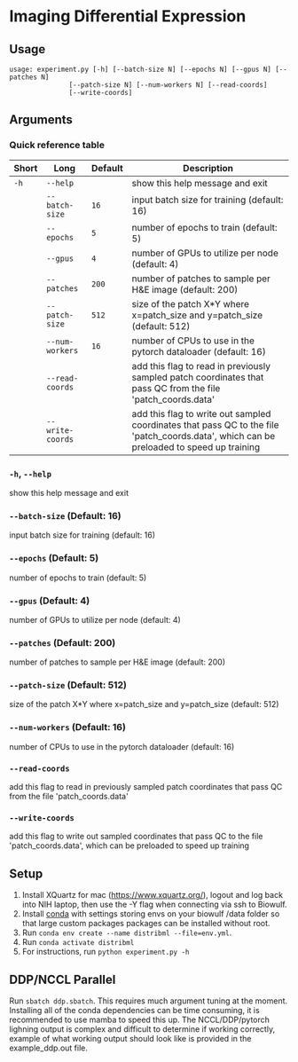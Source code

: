 # Imaging Differential Expression
## Usage
```
usage: experiment.py [-h] [--batch-size N] [--epochs N] [--gpus N] [--patches N]
               [--patch-size N] [--num-workers N] [--read-coords]
               [--write-coords]
```
## Arguments
### Quick reference table
|Short|Long            |Default|Description                                                                                                                             |
|-----|----------------|-------|----------------------------------------------------------------------------------------------------------------------------------------|
|`-h` |`--help`        |       |show this help message and exit                                                                                                         |
|     |`--batch-size`  |`16`   |input batch size for training (default: 16)                                                                                             |
|     |`--epochs`      |`5`    |number of epochs to train (default: 5)                                                                                                  |
|     |`--gpus`        |`4`    |number of GPUs to utilize per node (default: 4)                                                                                         |
|     |`--patches`     |`200`  |number of patches to sample per H&E image (default: 200)                                                                                |
|     |`--patch-size`  |`512`  |size of the patch X*Y where x=patch_size and y=patch_size (default: 512)                                                                |
|     |`--num-workers` |`16`   |number of CPUs to use in the pytorch dataloader (default: 16)                                                                           |
|     |`--read-coords` |       |add this flag to read in previously sampled patch coordinates that pass QC from the file 'patch_coords.data'                            |
|     |`--write-coords`|       |add this flag to write out sampled coordinates that pass QC to the file 'patch_coords.data', which can be preloaded to speed up training|

### `-h`, `--help`
show this help message and exit

### `--batch-size` (Default: 16)
input batch size for training (default: 16)

### `--epochs` (Default: 5)
number of epochs to train (default: 5)

### `--gpus` (Default: 4)
number of GPUs to utilize per node (default: 4)

### `--patches` (Default: 200)
number of patches to sample per H&E image (default: 200)

### `--patch-size` (Default: 512)
size of the patch X*Y where x=patch_size and y=patch_size (default: 512)

### `--num-workers` (Default: 16)
number of CPUs to use in the pytorch dataloader (default: 16)

### `--read-coords`
add this flag to read in previously sampled patch coordinates that pass QC
from the file 'patch_coords.data'

### `--write-coords`
add this flag to write out sampled coordinates that pass QC to the file
'patch_coords.data', which can be preloaded to speed up training

## Setup
1. Install XQuartz for mac (https://www.xquartz.org/), logout and log back into NIH laptop, then use the -Y flag when connecting via ssh to Biowulf. 
2. Install [conda](https://hpc.nih.gov/apps/python.html#envs) with settings storing envs on your biowulf /data folder so that large custom packages packages can be installed without root. 
3. Run `conda env create --name distribml --file=env.yml`.
4. Run `conda activate distribml`
5. For instructions, run `python experiment.py -h`

## DDP/NCCL Parallel 
Run `sbatch ddp.sbatch`. This requires much argument tuning at the moment. Installing all of the conda dependencies can be time consuming, it is recommended to use mamba to speed this up. The NCCL/DDP/pytorch lighning output is complex and difficult to determine if working correctly, example of what working output should look like is provided in the example_ddp.out file. 
